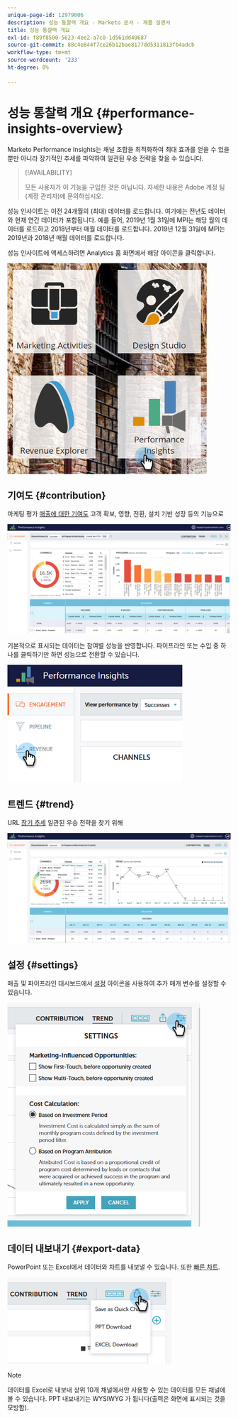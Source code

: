 ```yaml
---
unique-page-id: 12979006
description: 성능 통찰력 개요 - Marketo 문서 - 제품 설명서
title: 성능 통찰력 개요
exl-id: f89f8500-5623-4ee2-a7c0-1d561dd40687
source-git-commit: 88c4e844f7ce26b12bae8177dd5311813fb4adcb
workflow-type: tm+mt
source-wordcount: '233'
ht-degree: 0%

---
```


# 성능 통찰력 개요 {#performance-insights-overview}

Marketo Performance Insights는 채널 조합을 최적화하여 최대 효과를 얻을 수 있을 뿐만 아니라 장기적인 추세를 파악하여 일관된 우승 전략을 찾을 수 있습니다.

>[!AVAILABILITY]
>
>모든 사용자가 이 기능을 구입한 것은 아닙니다. 자세한 내용은 Adobe 계정 팀(계정 관리자)에 문의하십시오.

성능 인사이트는 이전 24개월의 (최대) 데이터를 로드합니다. 여기에는 전년도 데이터와 현재 연간 데이터가 포함됩니다. 예를 들어, 2019년 1월 31일에 MPI는 해당 월의 데이터를 로드하고 2018년부터 매월 데이터를 로드합니다. 2019년 12월 31일에 MPI는 2019년과 2018년 매월 데이터를 로드합니다.

성능 인사이트에 액세스하려면 Analytics 홈 화면에서 해당 아이콘을 클릭합니다.

![](assets/one.png)

## 기여도 {#contribution}

마케팅 평가 [매출에 대한 기여도](/help/marketo/product-docs/reporting/performance-insights/performance-insights-contribution-overview.md) 고객 확보, 영향, 전환, 설치 기반 성장 등의 기능으로

![](assets/two.png)

기본적으로 표시되는 데이터는 참여별 성능을 반영합니다. 파이프라인 또는 수입 중 하나를 클릭하기만 하면 성능으로 전환할 수 있습니다.

![](assets/3.png)

## 트렌드 {#trend}

URL [장기 추세](/help/marketo/product-docs/reporting/performance-insights/performance-insights-trend-overview.md) 일관된 우승 전략을 찾기 위해

![](assets/4.png)

## 설정 {#settings}

매출 및 파이프라인 대시보드에서 [설정](/help/marketo/product-docs/reporting/performance-insights/performance-insights-settings.md) 아이콘을 사용하여 추가 매개 변수를 설정할 수 있습니다.

![](assets/5.png)

## 데이터 내보내기 {#export-data}

PowerPoint 또는 Excel에서 데이터와 차트를 내보낼 수 있습니다. 또한 [빠른 차트](/help/marketo/product-docs/reporting/performance-insights/performance-insights-quick-charts.md).

![](assets/6.png)

>[!NOTE]
>
>데이터를 Excel로 내보내 상위 10개 채널에서만 사용할 수 있는 데이터를 모든 채널에 볼 수 있습니다. PPT 내보내기는 WYSIWYG 가 됩니다(출력은 화면에 표시되는 것을 모방함).

